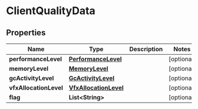

# ClientQualityData


## Properties

| Name | Type | Description | Notes |
|------------ | ------------- | ------------- | -------------|
|**performanceLevel** | [**PerformanceLevel**](PerformanceLevel.md) |  |  [optional] |
|**memoryLevel** | [**MemoryLevel**](MemoryLevel.md) |  |  [optional] |
|**gcActivityLevel** | [**GcActivityLevel**](GcActivityLevel.md) |  |  [optional] |
|**vfxAllocationLevel** | [**VfxAllocationLevel**](VfxAllocationLevel.md) |  |  [optional] |
|**flag** | **List&lt;String&gt;** |  |  [optional] |



